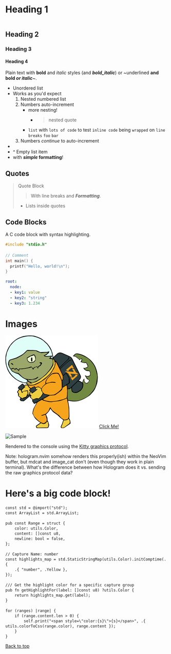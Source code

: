 # Heading 1

```{toc}
```

## Heading 2

### Heading 3

#### Heading 4

Plain text with **bold** and _italic_ styles (and **_bold_italic_**) or ~underlined **and bold _or
italic_**~.

- Unordered list
- Works as you'd expect
  1. Nested numbered list
  1. Numbers auto-increment
     - more nesting!
       - > nested quote
     - `list` with `lots of code` to test `inline code` being `wrapped` on `line breaks` `foo` `bar`
  1. Numbers _continue_ to auto-increment
-
- ^ Empty list item
- with **_simple_ formatting**!

## Quotes

> Quote Block
>
> > With line breaks and **_Formatting_**.
>
> - Lists inside quotes

## Code Blocks

A C code block with syntax highlighting.

```c
#include "stdio.h"

// Comment
int main() {
  printf("Hello, world!\n");
}
```

```yaml
root:
  node:
  - key1: value
  - key2: "string"
  - key3: 1.234
```

# Images

![Image Alt](../src/assets/img/zig-zero.png) [Click Me!](https://google.com)

![Sample](https://flow-state.photos/wp-content/uploads/2024/05/DSC07974-export-400x284.jpg)

Rendered to the console using the
[Kitty graphics protocol](https://sw.kovidgoyal.net/kitty/graphics-protocol/).

Note: hologram.nvim somehow renders this properly(ish) within the NeoVim buffer, but mdcat and
image_cat don't (even though they work in plain terminal). What's the difference between how
Hologram does it vs. sending the raw graphics protocol data?

# Here's a big code block!

```zig
const std = @import("std");
const ArrayList = std.ArrayList;

pub const Range = struct {
    color: utils.Color,
    content: []const u8,
    newline: bool = false,
};

// Capture Name: number
const highlights_map = std.StaticStringMap(utils.Color).initComptime(.{
    .{ "number", .Yellow },
});

/// Get the highlight color for a specific capture group
pub fn getHighlightFor(label: []const u8) ?utils.Color {
    return highlights_map.get(label);
}

for (ranges) |range| {
    if (range.content.len > 0) {
        self.print("<span style=\"color:{s}\">{s}</span>", .{ utils.colorToCss(range.color), range.content });
    }
}
```

[Back to top](#heading-1)
